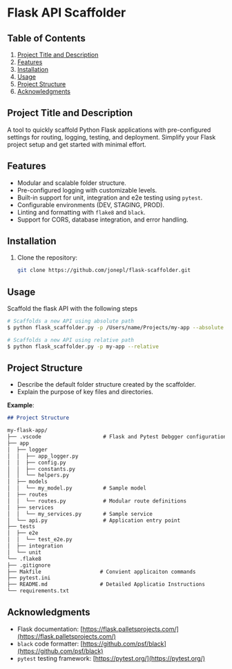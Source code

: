 # Flask API Scaffolder

## Table of Contents
1. [Project Title and Description](#project-title-and-description)  
2. [Features](#features)  
3. [Installation](#installation)  
4. [Usage](#usage)  
5. [Project Structure](#project-structure)  
6. [Acknowledgments](#acknowledgments)


## Project Title and Description
A tool to quickly scaffold Python Flask applications with pre-configured settings for routing, logging, testing, and deployment. Simplify your Flask project setup and get started with minimal effort.

## Features
- Modular and scalable folder structure.
- Pre-configured logging with customizable levels.
- Built-in support for unit, integration and e2e testing using `pytest`.
- Configurable environments (DEV, STAGING, PROD).
- Linting and formatting with `flake8` and `black`.
- Support for CORS, database integration, and error handling.


## Installation
1. Clone the repository:
   ```bash
   git clone https://github.com/jonepl/flask-scaffolder.git
   ```

## Usage
Scaffold the flask API with the following steps

```bash
# Scaffolds a new API using absolute path
$ python flask_scaffolder.py -p /Users/name/Projects/my-app --absolute

# Scaffolds a new API using relative path
$ python flask_scaffolder.py -p my-app --relative
```

## Project Structure
- Describe the default folder structure created by the scaffolder.
- Explain the purpose of key files and directories.

**Example**:
```markdown
## Project Structure

my-flask-app/
├── .vscode                    # Flask and Pytest Debgger configuration
├── app
│  ├── logger
│  │  ├── app_logger.py        
│  │  ├── config.py
│  │  ├── constants.py
│  │  └── helpers.py
│  ├── models
│  │  └── my_model.py          # Sample model
│  ├── routes
│  │  └── routes.py            # Modular route definitions
│  ├── services
│  │  └── my_services.py       # Sample service
│  └── api.py                  # Application entry point
├── tests
│  ├── e2e
│  │  └── test_e2e.py
│  ├── integration
│  └── unit
└── .flake8
├── .gitignore
├── Makfile                   # Convient applicaiton commands
├── pytest.ini
├── README.md                 # Detailed Applicatio Instructions 
└── requirements.txt
```

## Acknowledgments

- Flask documentation: [https://flask.palletsprojects.com/](https://flask.palletsprojects.com/)
- `black` code formatter: [https://github.com/psf/black](https://github.com/psf/black)
- `pytest` testing framework: [https://pytest.org/](https://pytest.org/)
